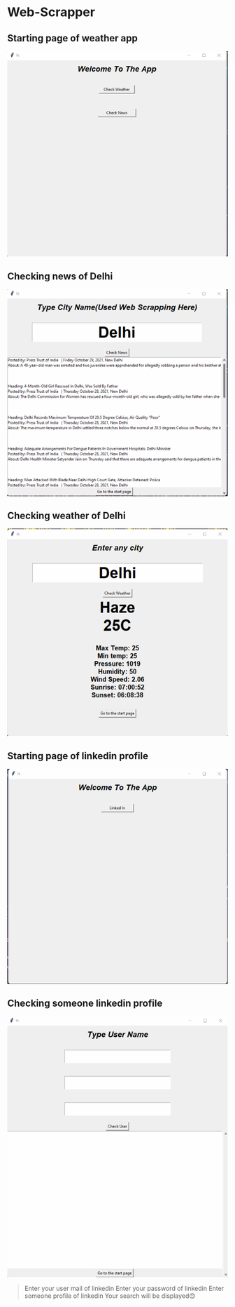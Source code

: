 # Web-Scrapper

## Starting page of weather app
![starting page](https://github.com/aadityamittal/Web-Scrapper/blob/main/Screen%20Shot%2010-29-2021%20at%2011.52%20AM%20-%203.png)


## Checking news of Delhi
![news_app](https://github.com/aadityamittal/Web-Scrapper/blob/main/Screen%20Shot%2010-29-2021%20at%2011.52%20AM.png)

## Checking weather of Delhi
![whether_app](https://github.com/aadityamittal/Web-Scrapper/blob/main/Screen%20Shot%2010-29-2021%20at%2011.52%20AM%20-%202.png)

## Starting page of linkedin profile
![linked_in](https://github.com/aadityamittal/Web-Scrapper/blob/main/Screen%20Shot%2010-29-2021%20at%2011.57%20AM.png)


## Checking someone linkedin profile
![check_profile](https://github.com/aadityamittal/Web-Scrapper/blob/main/Screen%20Shot%2010-29-2021%20at%2012.13%20PM.png)

> Enter your user mail of linkedin
> Enter your password of linkedin
> Enter someone profile of linkedin
> Your search will be displayed😊
